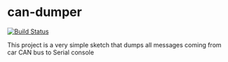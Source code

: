 # can-dumper

[![Build Status](https://travis-ci.org/p1ne/can-dumper.svg?branch=master)](https://travis-ci.org/p1ne/can-dumper)

This project is a very simple sketch that dumps all messages coming from car CAN bus to Serial console
